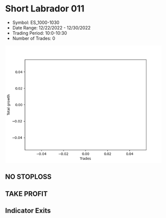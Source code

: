# Short Labrador 011 
- Symbol: ES_1000-1030
- Date Range: 12/22/2022 - 12/30/2022
- Trading Period: 10:0-10:30
- Number of Trades: 0

![Plot](ShortLabrador011ES_1000-1030.png)
## NO STOPLOSS














## TAKE PROFIT











## Indicator Exits

